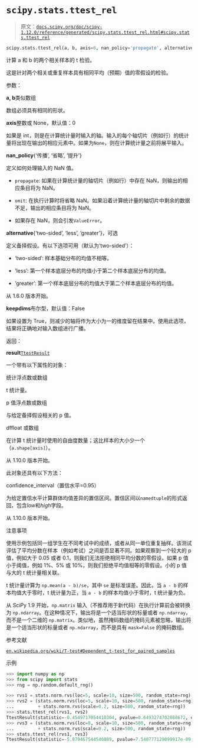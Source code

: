 # `scipy.stats.ttest_rel`

> 原文：[`docs.scipy.org/doc/scipy-1.12.0/reference/generated/scipy.stats.ttest_rel.html#scipy.stats.ttest_rel`](https://docs.scipy.org/doc/scipy-1.12.0/reference/generated/scipy.stats.ttest_rel.html#scipy.stats.ttest_rel)

```py
scipy.stats.ttest_rel(a, b, axis=0, nan_policy='propagate', alternative='two-sided', *, keepdims=False)
```

计算 a 和 b 的两个相关样本的 t 检验。

这是针对两个相关或重复样本具有相同平均（预期）值的零假设的检验。

参数：

**a, b**类似数组

数组必须具有相同的形状。

**axis**整数或 None，默认值：0

如果是 int，则是在计算统计量时输入的轴。输入的每个轴切片（例如行）的统计量将出现在输出的相应元素中。如果为`None`，则在计算统计量之前将展平输入。

**nan_policy**{‘传播’, ‘省略’, ‘提升’}

定义如何处理输入的 NaN 值。

+   `propagate`: 如果在计算统计量的轴切片（例如行）中存在 NaN，则输出的相应条目将为 NaN。

+   `omit`: 在执行计算时将省略 NaN。如果沿着计算统计量的轴切片中剩余的数据不足，输出的相应条目将为 NaN。

+   如果存在 NaN，则会引发`ValueError`。

**alternative**{‘two-sided’, ‘less’, ‘greater’}，可选

定义备择假设。有以下选项可用（默认为‘two-sided’）：

+   ‘two-sided’: 样本基础分布的均值不相等。

+   ‘less’: 第一个样本底层分布的均值小于第二个样本底层分布的均值。

+   ‘greater’: 第一个样本底层分布的均值大于第二个样本底层分布的均值。

从 1.6.0 版本开始。

**keepdims**布尔型，默认值：False

如果设置为 True，则减少的轴将作为大小为一的维度留在结果中。使用此选项，结果将正确地对输入数组进行广播。

返回：

**result**[`TtestResult`](https://docs.scipy.org/doc/scipy-1.12.0/reference/generated/scipy.stats._result_classes.TtestResult.html#scipy.stats._result_classes.TtestResult "scipy.stats._result_classes.TtestResult")

一个带有以下属性的对象：

统计浮点数或数组

t 统计量。

p 值浮点数或数组

与给定备择假设相关的 p 值。

dffloat 或数组

在计算 t 统计量时使用的自由度数量；这比样本的大小少一个（`a.shape[axis]`）。

从 1.10.0 版本开始。

此对象还具有以下方法：

confidence_interval（置信水平=0.95）

为给定置信水平计算群体均值差异的置信区间。置信区间以`namedtuple`的形式返回，包含*low*和*high*字段。

从 1.10.0 版本开始。

注意事项

使用示例包括同一组学生在不同考试中的成绩，或者从同一单位重复抽样。该测试评估了平均分数在样本（例如考试）之间是否显著不同。如果观察到一个较大的 p 值，例如大于 0.05 或者 0.1，则我们无法拒绝相同平均分数的零假设。如果 p 值小于阈值，例如 1%、5% 或 10%，则我们拒绝平均值相等的零假设。小的 p 值与大的 t 统计量相关联。

t 统计量计算为 `np.mean(a - b)/se`，其中 `se` 是标准误差。因此，当 `a - b` 的样本均值大于零时，t 统计量为正，当 `a - b` 的样本均值小于零时，t 统计量为负。

从 SciPy 1.9 开始，`np.matrix` 输入（不推荐用于新代码）在执行计算前会被转换为 `np.ndarray`。在这种情况下，输出将是一个适当形状的标量或者 `np.ndarray`，而不是一个二维的 `np.matrix`。类似地，虽然掩码数组的掩码元素被忽略，输出将是一个适当形状的标量或者 `np.ndarray`，而不是具有 `mask=False` 的掩码数组。

参考文献

[`en.wikipedia.org/wiki/T-test#Dependent_t-test_for_paired_samples`](https://en.wikipedia.org/wiki/T-test#Dependent_t-test_for_paired_samples)

示例

```py
>>> import numpy as np
>>> from scipy import stats
>>> rng = np.random.default_rng() 
```

```py
>>> rvs1 = stats.norm.rvs(loc=5, scale=10, size=500, random_state=rng)
>>> rvs2 = (stats.norm.rvs(loc=5, scale=10, size=500, random_state=rng)
...         + stats.norm.rvs(scale=0.2, size=500, random_state=rng))
>>> stats.ttest_rel(rvs1, rvs2)
TtestResult(statistic=-0.4549717054410304, pvalue=0.6493274702088672, df=499)
>>> rvs3 = (stats.norm.rvs(loc=8, scale=10, size=500, random_state=rng)
...         + stats.norm.rvs(scale=0.2, size=500, random_state=rng))
>>> stats.ttest_rel(rvs1, rvs3)
TtestResult(statistic=-5.879467544540889, pvalue=7.540777129099917e-09, df=499) 
```
